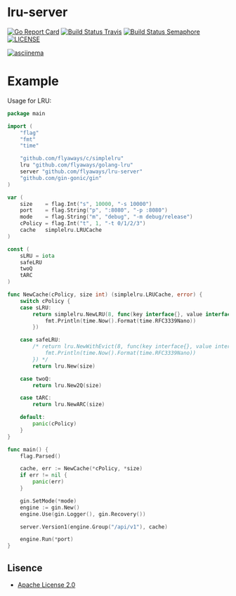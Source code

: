 # lru-server
[![Go Report Card](https://goreportcard.com/badge/github.com/flyaways/lru-server?style=flat-square)](https://goreportcard.com/report/github.com/flyaways/lru-server)
[![Build Status Travis](https://travis-ci.org/flyaways/lru-server.svg?branch=master)](https://travis-ci.org/flyaways/lru-server)
[![Build Status Semaphore](https://semaphoreci.com/api/v1/flyaways/lru-server/branches/master/shields_badge.svg)](https://semaphoreci.com/flyaways/lru-server)
[![LICENSE](https://img.shields.io/badge/licence-Apache%202.0-brightgreen.svg?style=flat-square)](https://github.com/flyaways/lru-server/blob/master/LICENSE)


[![asciinema](https://asciinema.org/a/ffxLeEp4Vq9eUkDZxF3uqT0EM.png)](https://asciinema.org/a/ffxLeEp4Vq9eUkDZxF3uqT0EM?autoplay=1)

# Example

Usage for LRU:
```go
package main

import (
	"flag"
	"fmt"
	"time"

	"github.com/flyaways/c/simplelru"
	lru "github.com/flyaways/golang-lru"
	server "github.com/flyaways/lru-server"
	"github.com/gin-gonic/gin"
)

var (
	size    = flag.Int("s", 10000, "-s 10000")
	port    = flag.String("p", ":8080", "-p :8080")
	mode    = flag.String("m", "debug", "-m debug/release")
	cPolicy = flag.Int("t", 1, "-t 0/1/2/3")
	cache   simplelru.LRUCache
)

const (
	sLRU = iota
	safeLRU
	twoQ
	tARC
)

func NewCache(cPolicy, size int) (simplelru.LRUCache, error) {
	switch cPolicy {
	case sLRU:
		return simplelru.NewLRU(8, func(key interface{}, value interface{}) {
			fmt.Println(time.Now().Format(time.RFC3339Nano))
		})

	case safeLRU:
		/* return lru.NewWithEvict(8, func(key interface{}, value interface{}) {
			fmt.Println(time.Now().Format(time.RFC3339Nano))
		}) */
		return lru.New(size)

	case twoQ:
		return lru.New2Q(size)

	case tARC:
		return lru.NewARC(size)

	default:
		panic(cPolicy)
	}
}

func main() {
	flag.Parsed()

	cache, err := NewCache(*cPolicy, *size)
	if err != nil {
		panic(err)
	}

	gin.SetMode(*mode)
	engine := gin.New()
	engine.Use(gin.Logger(), gin.Recovery())

	server.Version1(engine.Group("/api/v1"), cache)

	engine.Run(*port)
}

```
 
## Lisence

* [Apache License 2.0](https://raw.githubusercontent.com/flyaways/log/master/LICENSE)
